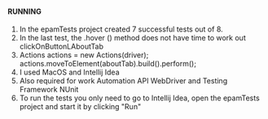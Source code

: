 #### RUNNING ####
1. In the epamTests project created 7 successful tests out of 8.
2. In the last test, the .hover () method does not have time to work out clickOnButtonLAboutTab
3. Actions actions = new Actions(driver);
   actions.moveToElement(aboutTab).build().perform();
4. I used MacOS and Intellij Idea
5. Also required for work Automation API WebDriver and Testing Framework NUnit
6. To run the tests you only need to go to Intellij Idea, open the epamTests project and start it by clicking "Run"
